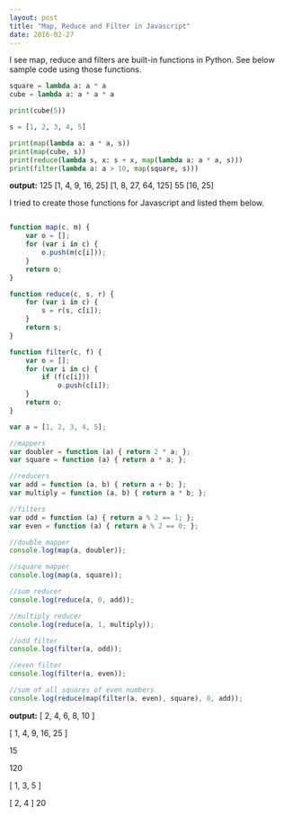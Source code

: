 ```yaml
---
layout: post
title: "Map, Reduce and Filter in Javascript"
date: 2016-02-27
---
```


<p>I see map, reduce and filters are built-in functions in Python. See below sample code using those functions.</p>

```python
square = lambda a: a * a
cube = lambda a: a * a * a

print(cube(5))

s = [1, 2, 3, 4, 5]

print(map(lambda a: a * a, s))
print(map(cube, s))
print(reduce(lambda s, x: s + x, map(lambda a: a * a, s)))
print(filter(lambda a: a > 10, map(square, s)))
```
<p>
<b>output:</b>
125
[1, 4, 9, 16, 25]
[1, 8, 27, 64, 125]
55
[16, 25]
</p>

<p>I tried to create those functions for Javascript and listed them below.</p>

```javascript

function map(c, m) {
    var o = [];
    for (var i in c) {
        o.push(m(c[i]));
    }
    return o;
}

function reduce(c, s, r) {
    for (var i in c) {
        s = r(s, c[i]);
    }
    return s;
}

function filter(c, f) {
    var o = [];
    for (var i in c) {
        if (f(c[i]))
            o.push(c[i]);
    }
    return o;
}

var a = [1, 2, 3, 4, 5];

//mappers
var doubler = function (a) { return 2 * a; };
var square = function (a) { return a * a; };

//reducers
var add = function (a, b) { return a + b; };
var multiply = function (a, b) { return a * b; };

//filters
var odd = function (a) { return a % 2 == 1; };
var even = function (a) { return a % 2 == 0; };

//double mapper
console.log(map(a, doubler));

//square mapper
console.log(map(a, square));

//sum reducer
console.log(reduce(a, 0, add));

//multiply reducer
console.log(reduce(a, 1, multiply));

//odd filter
console.log(filter(a, odd));

//even filter
console.log(filter(a, even));

//sum of all squares of even numbers
console.log(reduce(map(filter(a, even), square), 0, add));

```
<p>
<b>output:</b>
[ 2, 4, 6, 8, 10 ]

[ 1, 4, 9, 16, 25 ]

15

120

[ 1, 3, 5 ]

[ 2, 4 ]
20
</p>
